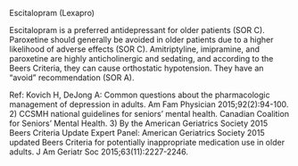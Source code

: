 Escitalopram (Lexapro)

Escitalopram is a preferred antidepressant for older patients (SOR C). Paroxetine should generally be avoided in older patients due to a higher likelihood of adverse effects (SOR C). Amitriptyline, imipramine, and paroxetine are highly anticholinergic and sedating, and according to the Beers Criteria, they can cause orthostatic hypotension. They have an “avoid” recommendation (SOR A).

Ref: Kovich H, DeJong A: Common questions about the pharmacologic management of depression in adults. Am Fam Physician 2015;92(2):94-100.  2) CCSMH national guidelines for seniors’ mental health. Canadian Coalition for Seniors’ Mental Health.  3) By the American Geriatrics Society 2015 Beers Criteria Update Expert Panel: American Geriatrics Society 2015 updated Beers Criteria for potentially inappropriate medication use in older adults. J Am Geriatr Soc 2015;63(11):2227-2246.